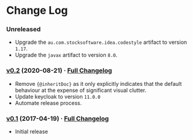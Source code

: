 # Change Log

### Unreleased

* Upgrade the `au.com.stocksoftware.idea.codestyle` artifact to version `1.17`.
* Upgrade the `javax` artifact to version `8.0`.

### [v0.2](https://github.com/realityforge/simple-keycloak-service/tree/v0.2) (2020-08-21) · [Full Changelog](https://github.com/realityforge/simple-keycloak-service/compare/v0.1...v0.2)

* Remove `{@inheritDoc}` as it only explicitly indicates that the default behaviour at the expense of significant visual clutter.
* Update keycloak to version `11.0.0`
* Automate release process.

### [v0.1](https://github.com/realityforge/simple-keycloak-service/tree/v0.1) (2017-04-19) · [Full Changelog](https://github.com/realityforge/simple-keycloak-service/compare/1fd1321c91423263a05354538dd04f130a7ba0fd...v0.1)

* Initial release
